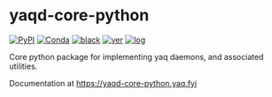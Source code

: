 # yaqd-core-python

[![PyPI](https://img.shields.io/pypi/v/yaqd-core)](https://pypi.org/project/yaqd-core)
[![Conda](https://img.shields.io/conda/vn/conda-forge/yaqd-core)](https://anaconda.org/conda-forge/yaqd-core)
[![black](https://img.shields.io/badge/code--style-black-black)](https://black.readthedocs.io/)
[![ver](https://img.shields.io/badge/calver-YYYY.M.MICRO-blue)](https://calver.org/)
[![log](https://img.shields.io/badge/change-log-informational)](https://github.com/yaq-project/yaq-python/blob/main/yaqd-core/CHANGELOG.md)

Core python package for implementing yaq daemons, and associated utilities.

Documentation at https://yaqd-core-python.yaq.fyi
